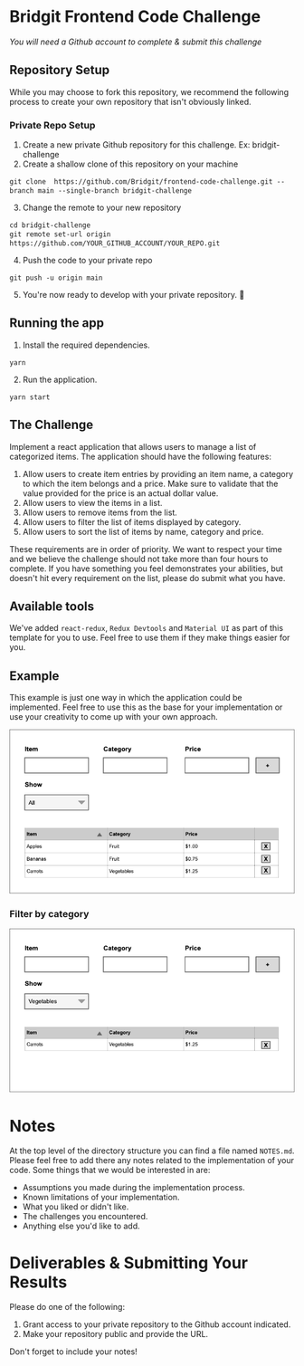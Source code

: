 # Bridgit Frontend Code Challenge

*You will need a Github account to complete & submit this challenge*

## Repository Setup
While you may choose to fork this repository, we recommend the following process to create your own repository that isn't obviously linked.

### Private Repo Setup
1. Create a new private Github repository for this challenge. Ex: bridgit-challenge
2. Create a shallow clone of this repository on your machine

```
git clone  https://github.com/Bridgit/frontend-code-challenge.git --branch main --single-branch bridgit-challenge
```

3. Change the remote to your new repository
```
cd bridgit-challenge
git remote set-url origin https://github.com/YOUR_GITHUB_ACCOUNT/YOUR_REPO.git
```
4. Push the code to your private repo

```
git push -u origin main
```

5. You're now ready to develop with your private repository. 🎉


## Running the app
1. Install the required dependencies.

```
yarn
```

2. Run the application.

```
yarn start
```

## The Challenge

Implement a react application that allows users to manage a list of categorized items. The application should have the following features:

1. Allow users to create item entries by providing an item name, a category to which the item belongs and a price. Make sure to validate that the value provided for the price is an actual dollar value.
2. Allow users to view the items in a list.
3. Allow users to remove items from the list.
3. Allow users to filter the list of items displayed by category.
4. Allow users to sort the list of items by name, category and price.

These requirements are in order of priority. We want to respect your time and we believe the challenge should not take more than four hours to complete. If you have something you feel demonstrates your abilities, but doesn't hit every requirement on the list, please do submit what you have.

## Available tools

We've added `react-redux`, `Redux Devtools` and `Material UI` as part of this template for you to use. Feel free to use them if they make things easier for you.

## Example

This example is just one way in which the application could be implemented. Feel free to use this as the base for your implementation or use your creativity to come up with your own approach.

![Example](code-challenge.png)

### Filter by category

![Example](code-challenge-filtered.png)

# Notes

At the top level of the directory structure you can find a file named `NOTES.md`. Please feel free to add there any notes related to the implementation of your code. Some things that we would be interested in are:

* Assumptions you made during the implementation process.
* Known limitations of your implementation.
* What you liked or didn't like.
* The challenges you encountered.
* Anything else you'd like to add.

# Deliverables & Submitting Your Results

Please do one of the following:
1. Grant access to your private repository to the Github account indicated.
2. Make your repository public and provide the URL.

Don't forget to include your notes!
